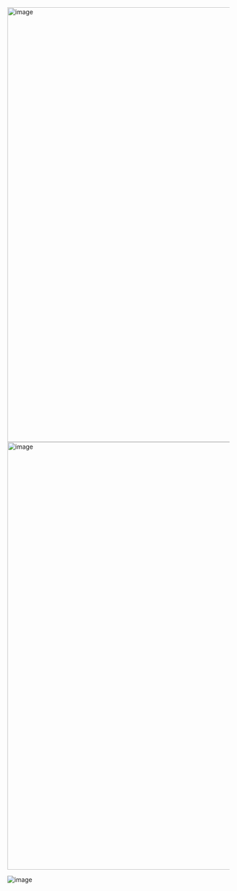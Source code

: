 <img width="986" alt="image" src="https://github.com/user-attachments/assets/90635683-13ce-4323-8d6c-930dc88b445f" />

<img width="970" alt="image" src="https://github.com/user-attachments/assets/7ed18c78-49f9-4d3e-bb5d-7c8f9c4d3b14" />

![image](https://github.com/user-attachments/assets/d0fd4cb8-892d-4216-b374-c1614ed25935)
